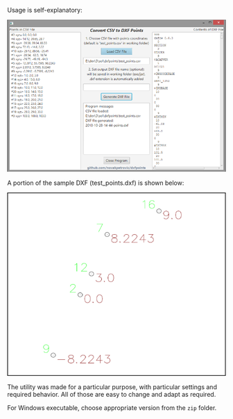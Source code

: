 Usage is self-explanatory:

![dxfpoints screenshot](dxfpoints-screenshot.png?raw=true "dxfpoints screenshot")

A portion of the sample DXF (test_points.dxf) is shown below:

![dxfpoints output](dxfpoints-output.png?raw=true "dxfpoints output")

The utility was made for a particular purpose, with particular settings and required behavior.
All of those are easy to change and adapt as required.

For Windows executable, choose appropriate version from the `zip` folder.